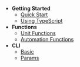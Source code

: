
* __Getting Started__
    * [Quick Start](/)
    * [Using TypeScript](/typescript.md)
* __Functions__
    * [Unit Functions](/functions/unit-function.md)
    * [Automation Functions](/functions/automation-function.md)
* __CLI__
    * [Basic](/cli/basic.md)
    * [Params](/cli/params.md)
